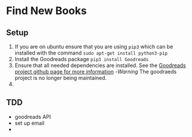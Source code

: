 # Find New Books

## Setup
1. If you are on ubuntu ensure that you are using `pip3` which can be installed with the command `sudo apt-get install python3-pip`
2. Install the Goodreads package `pip3 install Goodreads`
3. Ensure that all needed dependencies are installed. See the [Goodreads project github page for more information](https://github.com/sefakilic/goodreads)
    -*Warning* The goodraeds project is no longer being maintained.
4.

## TDD
- goodreads API
- set up email
-
